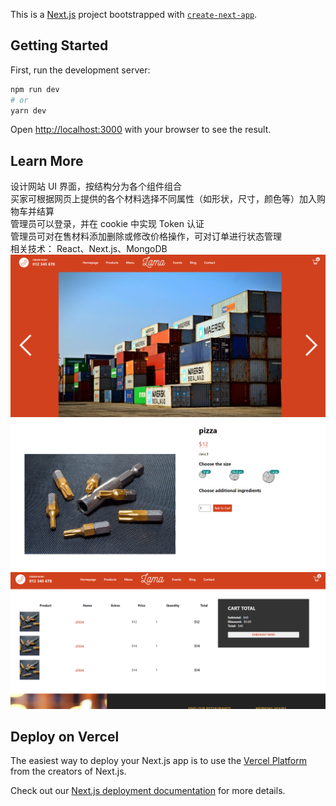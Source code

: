 This is a [Next.js](https://nextjs.org/) project bootstrapped with [`create-next-app`](https://github.com/vercel/next.js/tree/canary/packages/create-next-app).

## Getting Started

First, run the development server:

```bash
npm run dev
# or
yarn dev
```

Open [http://localhost:3000](http://localhost:3000) with your browser to see the result.


## Learn More

设计网站 UI 界面，按结构分为各个组件组合  
买家可根据网页上提供的各个材料选择不同属性（如形状，尺寸，颜色等）加入购物车并结算  
管理员可以登录，并在 cookie 中实现 Token 认证  
管理员可对在售材料添加删除或修改价格操作，可对订单进行状态管理  
相关技术： React、Next.js、MongoDB  
![Image text](https://raw.githubusercontent.com/tianrenjiang/FoodOrder/main/img_folder/102323.png)  
![Image text](https://raw.githubusercontent.com/tianrenjiang/FoodOrder/main/img_folder/201513.png)
![Image text](https://raw.githubusercontent.com/tianrenjiang/FoodOrder/main/img_folder/201618.png)


## Deploy on Vercel

The easiest way to deploy your Next.js app is to use the [Vercel Platform](https://vercel.com/new?utm_medium=default-template&filter=next.js&utm_source=create-next-app&utm_campaign=create-next-app-readme) from the creators of Next.js.

Check out our [Next.js deployment documentation](https://nextjs.org/docs/deployment) for more details.
